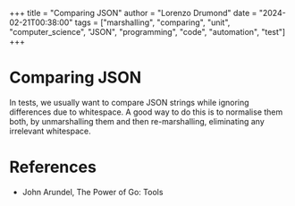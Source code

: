 +++
title = "Comparing JSON"
author = "Lorenzo Drumond"
date = "2024-02-21T00:38:00"
tags = ["marshalling",  "comparing",  "unit",  "computer_science",  "JSON",  "programming",  "code",  "automation",  "test"]
+++


# Comparing JSON
In tests, we usually want to compare JSON strings while ignoring differences due to whitespace. A good way to do this is to normalise them both, by unmarshalling them and then re-marshalling, eliminating any irrelevant whitespace.

# References
- John Arundel, The Power of Go: Tools
